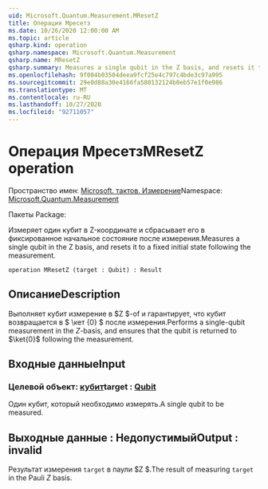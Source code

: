 ```yaml
---
uid: Microsoft.Quantum.Measurement.MResetZ
title: Операция Мресетз
ms.date: 10/26/2020 12:00:00 AM
ms.topic: article
qsharp.kind: operation
qsharp.namespace: Microsoft.Quantum.Measurement
qsharp.name: MResetZ
qsharp.summary: Measures a single qubit in the Z basis, and resets it to a fixed initial state following the measurement.
ms.openlocfilehash: 9f084b03504deea9fcf25e4c797c4bde3c97a995
ms.sourcegitcommit: 29e0d88a30e4166fa580132124b0eb57e1f0e986
ms.translationtype: MT
ms.contentlocale: ru-RU
ms.lasthandoff: 10/27/2020
ms.locfileid: "92711057"
---
```

# <a name="mresetz-operation"></a><span data-ttu-id="190b5-102">Операция Мресетз</span><span class="sxs-lookup"><span data-stu-id="190b5-102">MResetZ operation</span></span>

<span data-ttu-id="190b5-103">Пространство имен: [Microsoft. тактов. Измерение](xref:Microsoft.Quantum.Measurement)</span><span class="sxs-lookup"><span data-stu-id="190b5-103">Namespace: [Microsoft.Quantum.Measurement](xref:Microsoft.Quantum.Measurement)</span></span>

<span data-ttu-id="190b5-104">Пакеты [](https://nuget.org/packages/)</span><span class="sxs-lookup"><span data-stu-id="190b5-104">Package: [](https://nuget.org/packages/)</span></span>


<span data-ttu-id="190b5-105">Измеряет один кубит в Z-координате и сбрасывает его в фиксированное начальное состояние после измерения.</span><span class="sxs-lookup"><span data-stu-id="190b5-105">Measures a single qubit in the Z basis, and resets it to a fixed initial state following the measurement.</span></span>

```qsharp
operation MResetZ (target : Qubit) : Result
```


## <a name="description"></a><span data-ttu-id="190b5-106">Описание</span><span class="sxs-lookup"><span data-stu-id="190b5-106">Description</span></span>

<span data-ttu-id="190b5-107">Выполняет кубит измерение в $Z $-of и гарантирует, что кубит возвращается в $ \кет {0} $ после измерения.</span><span class="sxs-lookup"><span data-stu-id="190b5-107">Performs a single-qubit measurement in the $Z$-basis, and ensures that the qubit is returned to $\ket{0}$ following the measurement.</span></span>

## <a name="input"></a><span data-ttu-id="190b5-108">Входные данные</span><span class="sxs-lookup"><span data-stu-id="190b5-108">Input</span></span>

### <a name="target--qubit"></a><span data-ttu-id="190b5-109">Целевой объект: [кубит](xref:microsoft.quantum.lang-ref.qubit)</span><span class="sxs-lookup"><span data-stu-id="190b5-109">target : [Qubit](xref:microsoft.quantum.lang-ref.qubit)</span></span>

<span data-ttu-id="190b5-110">Один кубит, который необходимо измерять.</span><span class="sxs-lookup"><span data-stu-id="190b5-110">A single qubit to be measured.</span></span>



## <a name="output--__invalidresult__"></a><span data-ttu-id="190b5-111">Выходные данные __: <Result> Недопустимый__</span><span class="sxs-lookup"><span data-stu-id="190b5-111">Output : __invalid<Result>__</span></span>

<span data-ttu-id="190b5-112">Результат измерения `target` в паули $Z $.</span><span class="sxs-lookup"><span data-stu-id="190b5-112">The result of measuring `target` in the Pauli $Z$ basis.</span></span>